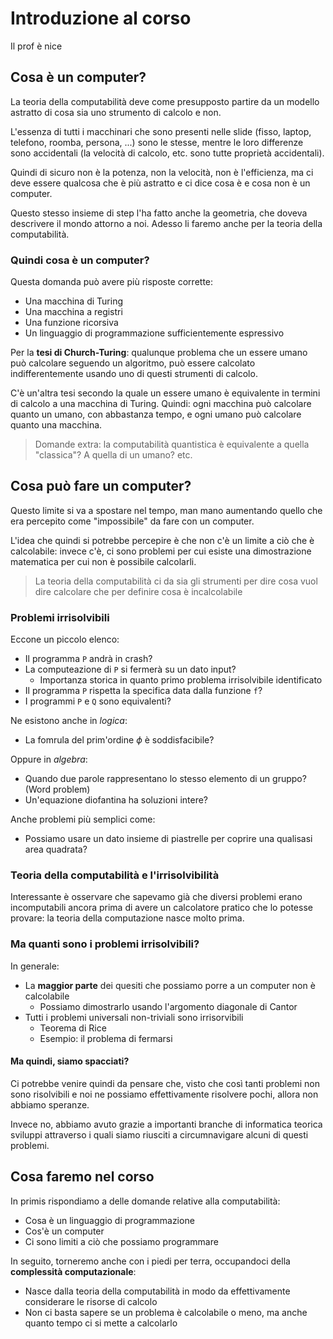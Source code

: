 # Introduzione al corso

Il prof è nice

## Cosa è un computer?

La teoria della computabilità deve come presupposto partire da un modello astratto di cosa sia uno strumento di calcolo e non.

L'essenza di tutti i macchinari che sono presenti nelle slide (fisso, laptop, telefono, roomba, persona, ...) sono le stesse, mentre le loro differenze sono accidentali (la velocità di calcolo, etc. sono tutte proprietà accidentali).

Quindi di sicuro non è la potenza, non la velocità, non è l'efficienza, ma ci deve essere qualcosa che è più astratto e ci dice cosa è e cosa non è un computer.

Questo stesso insieme di step l'ha fatto anche la geometria, che doveva descrivere il mondo attorno a noi. Adesso li faremo anche per la teoria della computabilità.

### Quindi cosa è un computer?

Questa domanda può avere più risposte corrette:
- Una macchina di Turing
- Una macchina a registri
- Una funzione ricorsiva
- Un linguaggio di programmazione sufficientemente espressivo

Per la **tesi di Church-Turing**: qualunque problema che un essere umano può calcolare seguendo un algoritmo, può essere calcolato indifferentemente usando uno di questi strumenti di calcolo.

C'è un'altra tesi secondo la quale un essere umano è equivalente in termini di calcolo a una macchina di Turing. Quindi: ogni macchina può calcolare quanto un umano, con abbastanza tempo, e ogni umano può calcolare quanto una macchina.

> Domande extra: la computabilità quantistica è equivalente a quella "classica"? A quella di un umano? etc.

## Cosa può fare un computer?

Questo limite si va a spostare nel tempo, man mano aumentando quello che era percepito come "impossibile" da fare con un computer.

L'idea che quindi si potrebbe percepire è che non c'è un limite a ciò che è calcolabile: invece c'è, ci sono problemi per cui esiste una dimostrazione matematica per cui non è possibile calcolarli.

> La teoria della computabilità ci da sia gli strumenti per dire cosa vuol dire calcolare che per definire cosa è incalcolabile

### Problemi irrisolvibili

Eccone un piccolo elenco:
- Il programma `P` andrà in crash?
- La computeazione di `P` si fermerà su un dato input?
  - Importanza storica in quanto primo problema irrisolvibile identificato
- Il programma `P` rispetta la specifica data dalla funzione `f`?
- I programmi `P` e `Q` sono equivalenti?

Ne esistono anche in *logica*:
- La fomrula del prim'ordine $\phi$ è soddisfacibile?

Oppure in *algebra*:
- Quando due parole rappresentano lo stesso elemento di un gruppo? (Word problem)
- Un'equazione diofantina ha soluzioni intere?

Anche problemi più semplici come:
- Possiamo usare un dato insieme di piastrelle per coprire una qualisasi area quadrata?

### Teoria della computabilità e l'irrisolvibilità

Interessante è osservare che sapevamo già che diversi problemi erano incomputabili ancora prima di avere un calcolatore pratico che lo potesse provare: la teoria della computazione nasce molto prima.

### Ma quanti sono i problemi irrisolvibili?

In generale:
- La **maggior parte** dei quesiti che possiamo porre a un computer non è calcolabile
  - Possiamo dimostrarlo usando l'argomento diagonale di Cantor
- Tutti i problemi universali non-triviali sono irrisorvibili
  - Teorema di Rice
  - Esempio: il problema di fermarsi

#### Ma quindi, siamo spacciati?

Ci potrebbe venire quindi da pensare che, visto che così tanti problemi non sono risolvibili e noi ne possiamo effettivamente risolvere pochi, allora non abbiamo speranze.

Invece no, abbiamo avuto grazie a importanti branche di informatica teorica sviluppi attraverso i quali siamo riusciti a circumnavigare alcuni di questi problemi.

## Cosa faremo nel corso

In primis rispondiamo a delle domande relative alla computabilità:
- Cosa è un linguaggio di programmazione
- Cos'è un computer
- Ci sono limiti a ciò che possiamo programmare

In seguito, torneremo anche con i piedi per terra, occupandoci della **complessità computazionale**:
- Nasce dalla teoria della computabilità in modo da effettivamente considerare le risorse di calcolo
- Non ci basta sapere se un problema è calcolabile o meno, ma anche quanto tempo ci si mette a calcolarlo